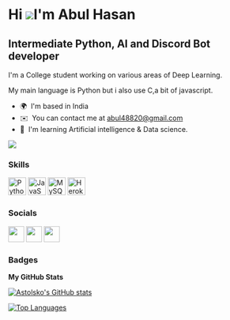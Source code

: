 Hi ![](https://user-images.githubusercontent.com/18350557/176309783-0785949b-9127-417c-8b55-ab5a4333674e.gif)I'm Abul Hasan
================================================================================================================================

Intermediate Python, AI and Discord Bot developer
-------------------------------------------------

I'm a College student working on various areas of Deep Learning. 

My main language is Python but i also use C,a bit of javascript.

* 🌍  I'm based in India
* ✉️  You can contact me at [abul48820@gmail.com](mailto:abul48820@gmail.com)
* 🧠  I'm learning Artificial intelligence & Data science.

<a href="https://www.github.com/Astolsko" target="_blank" rel="noreferrer"><img
src="https://img.shields.io/github/followers/Astolsko?logo=github&style=for-the-badge&color=0891b2&labelColor=1c1917" /></a>

### Skills


<p align="left">
<a href="https://www.python.org/" target="_blank" rel="noreferrer"><img src="https://raw.githubusercontent.com/danielcranney/readme-generator/main/public/icons/skills/python-colored.svg" width="36" height="36" alt="Python" /></a>
<a href="https://developer.mozilla.org/en-US/docs/Web/JavaScript" target="_blank" rel="noreferrer"><img src="https://raw.githubusercontent.com/danielcranney/readme-generator/main/public/icons/skills/javascript-colored.svg" width="36" height="36" alt="JavaScript" /></a>
<a href="https://www.mysql.com/" target="_blank" rel="noreferrer"><img src="https://raw.githubusercontent.com/danielcranney/readme-generator/main/public/icons/skills/mysql-colored.svg" width="36" height="36" alt="MySQL" /></a>
<a href="https://www.heroku.com/" target="_blank" rel="noreferrer"><img src="https://raw.githubusercontent.com/danielcranney/readme-generator/main/public/icons/skills/heroku-colored.svg" width="36" height="36" alt="Heroku" /></a>
</p>


### Socials

<p align="left"> <a href="https://discord.com/users/Astolsko#6102" target="_blank" rel="noreferrer"><img src="https://raw.githubusercontent.com/danielcranney/readme-generator/main/public/icons/socials/discord.svg" width="32" height="32" /></a> <a href="https://www.github.com/Astolsko" target="_blank" rel="noreferrer"><img src="https://raw.githubusercontent.com/danielcranney/readme-generator/main/public/icons/socials/github.svg" width="32" height="32" /></a> <a href="http://www.instagram.com/_.hasan.o" target="_blank" rel="noreferrer"><img src="https://raw.githubusercontent.com/danielcranney/readme-generator/main/public/icons/socials/instagram.svg" width="32" height="32" /></a></p>

### Badges

<b>My GitHub Stats</b>

<a href="http://www.github.com/Astolsko"><img src="https://github-readme-stats.vercel.app/api?username=Astolsko&show_icons=true&hide=&count_private=true&title_color=0891b2&text_color=ffffff&icon_color=0891b2&bg_color=1c1917&hide_border=true&show_icons=true" alt="Astolsko's GitHub stats" /></a>

<a href="https://github.com/Astolsko" align="left"><img src="https://github-readme-stats.vercel.app/api/top-langs/?username=Astolsko&langs_count=10&title_color=0891b2&text_color=ffffff&icon_color=0891b2&bg_color=1c1917&hide_border=true&locale=en&custom_title=Top%20%Languages" alt="Top Languages" /></a>

